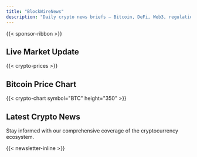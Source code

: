 ```yaml
---
title: "BlockWireNews"
description: "Daily crypto news briefs — Bitcoin, DeFi, Web3, regulation & market moves."
---
```


{{< sponsor-ribbon >}}

## Live Market Update

{{< crypto-prices >}}

## Bitcoin Price Chart

{{< crypto-chart symbol="BTC" height="350" >}}

## Latest Crypto News

Stay informed with our comprehensive coverage of the cryptocurrency ecosystem.

{{< newsletter-inline >}}